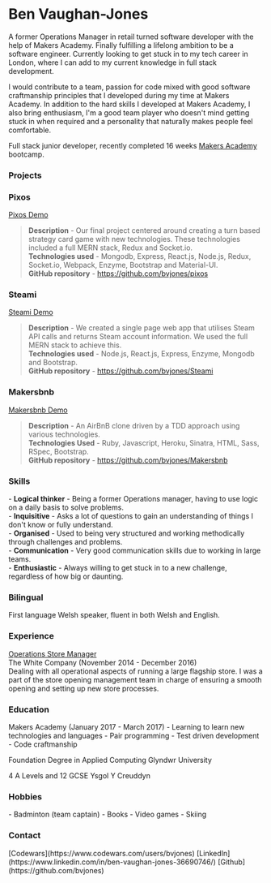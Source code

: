 Ben Vaughan-Jones
==================
A former Operations Manager in retail turned software developer with the help of Makers Academy. Finally fulfilling a lifelong ambition to be a software engineer. Currently looking to get stuck in to my tech career in London, where I can add to my current knowledge in full stack development.

I would contribute to a team, passion for code mixed with good software craftmanship principles that I developed during my time at Makers Academy. In addition to the hard skills I developed at Makers Academy, I also bring enthusiasm, I'm a good team player who doesn't mind getting stuck in when required and a personality that naturally makes people feel comfortable.

Full stack junior developer, recently completed 16 weeks [Makers Academy](http://www.makersacademy.com) bootcamp.

<h3>Projects</h3>

### Pixos
[Pixos Demo](https://pixos.herokuapp.com/)
> <b>Description</b> - Our final project centered around creating a turn based strategy card game with new technologies. These technologies included a full MERN stack, Redux and Socket.io.
<br><b>Technologies used</b> - Mongodb, Express, React.js, Node.js, Redux, Socket.io, Webpack,  Enzyme,  Bootstrap and Material-UI.
<br><b>GitHub repository</b> - https://github.com/bvjones/pixos


### Steami
[Steami Demo](https://steami.herokuapp.com)
> <b>Description</b> - We created a single page web app that utilises Steam API calls and returns Steam account information. We used the full MERN stack to achieve this.
<br><b>Technologies used</b> - Node.js, React.js, Express, Enzyme, Mongodb and Bootstrap.
<br><b>GitHub repository</b> - https://github.com/bvjones/Steami

### Makersbnb
[Makersbnb Demo](https://mpbr-makersbnb.herokuapp.com/spaces)
> <b>Description</b> - An AirBnB clone driven by a TDD approach using various technologies.      
<b>Technologies Used</b> - Ruby, Javascript, Heroku, Sinatra, HTML, Sass, RSpec, Bootstrap.
<br><b>GitHub repository</b> - https://github.com/bvjones/Makersbnb


<h3>Skills</h3>
- <b>Logical thinker</b> - Being a former Operations manager, having to use logic on a daily basis to solve problems.
<br>
- <b>Inquisitive</b> - Asks a lot of questions to gain an understanding of things I don't know or fully understand.
<br>
- <b>Organised</b> - Used to being very structured and working methodically through challenges and problems.
<br>
- <b>Communication</b> - Very good communication skills due to working in large teams.
<br>
- <b>Enthusiastic</b> - Always willing to get stuck in to a new challenge, regardless of how big or daunting.

<h3>Bilingual</h3>
First language Welsh speaker, fluent in both Welsh and English.

<h3>Experience</h3>
<u>Operations Store Manager</u><br>
The White Company (November 2014 - December 2016)<br>
Dealing with all operational aspects of running a large flagship store. I was a part of the store opening management team in charge of ensuring a smooth opening and setting up new store processes.

<h3>Education</h3>
Makers Academy (January 2017 - March 2017)
- Learning to learn new technologies and languages
- Pair programming
- Test driven development
- Code craftmanship

Foundation Degree in Applied Computing
Glyndwr University

4 A Levels and 12 GCSE
Ysgol Y Creuddyn

<h3>Hobbies</h3>
- Badminton (team captain)
- Books
- Video games
- Skiing

<h3>Contact</h3>
[Codewars](https://www.codewars.com/users/bvjones)
[LinkedIn](https://www.linkedin.com/in/ben-vaughan-jones-36690746/)
[Github](https://github.com/bvjones)

